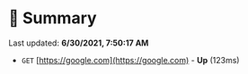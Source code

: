 # 📖 Summary
Last updated: **6/30/2021, 7:50:17 AM**

- `GET` [https://google.com](https://google.com) - **Up** (123ms)
